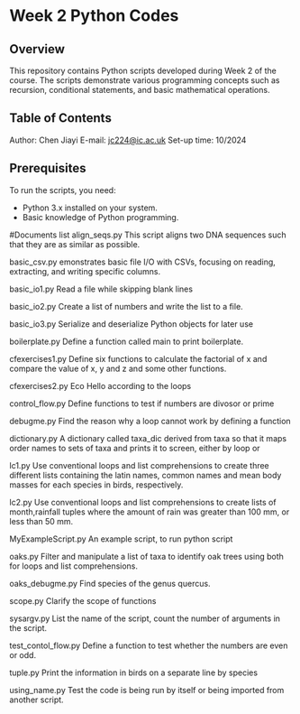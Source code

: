# Week 2 Python Codes

## Overview
This repository contains Python scripts developed during Week 2 of the course. The scripts demonstrate various programming concepts such as recursion, conditional statements, and basic mathematical operations.

## Table of Contents
Author: Chen Jiayi
E-mail: jc224@ic.ac.uk
Set-up time: 10/2024

## Prerequisites
To run the scripts, you need:
- Python 3.x installed on your system.
- Basic knowledge of Python programming.

#Documents list
align_seqs.py
This script aligns two DNA sequences such that they are as similar as possible. 

basic_csv.py
emonstrates basic file I/O with CSVs, focusing on reading, extracting, and writing specific columns.

basic_io1.py
Read a file while skipping blank lines

basic_io2.py
Create a list of numbers and write the list to a file.

basic_io3.py
Serialize and deserialize Python objects for later use

boilerplate.py
Define a function called main to print boilerplate.

cfexercises1.py
Define six functions to calculate the factorial of x and compare the value of x, y and z and some other functions.

cfexercises2.py
Eco Hello according to the loops

control_flow.py
Define functions to test if numbers are divosor or prime

debugme.py
Find the reason why a loop cannot work by defining a function

dictionary.py
A dictionary called taxa_dic derived from taxa so that it maps order names to sets of taxa and prints it to screen, either by loop or 

lc1.py
Use conventional loops and list comprehensions to create three different lists containing the latin names, common names and mean body masses for each species in birds, respectively.

lc2.py
Use conventional loops and list comprehensions to create lists of month,rainfall tuples where the amount of rain was greater than 100 mm, or less than 50 mm.

MyExampleScript.py
An example script, to run python script

oaks.py
Filter and manipulate a list of taxa to identify oak trees using both for loops and list comprehensions.

oaks_debugme.py
Find species of the genus quercus.

scope.py
Clarify the scope of functions

sysargv.py
List the name of the script, count the number of arguments in the script.

test_contol_flow.py
Define a function to test whether the numbers are even or odd.

tuple.py
Print the information in birds on a separate line by species

using_name.py
Test the code is being run by itself or being imported from another script.
